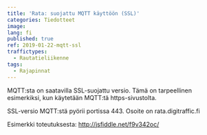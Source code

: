 ```yaml
---
title: 'Rata: suojattu MQTT käyttöön (SSL)'
categories: Tiedotteet
image: 
lang: fi
published: true
ref: 2019-01-22-mqtt-ssl
traffictypes:
  - Rautatieliikenne
tags:
  - Rajapinnat
---
```


MQTT:sta on saatavilla SSL-suojattu versio. Tämä on tarpeellinen esimerkiksi, kun käytetään MQTT:tä https-sivustolta.

SSL-versio MQTT:stä pyörii portissa 443. Osoite on rata.digitraffic.fi

Esimerkki toteutuksesta: http://jsfiddle.net/f9v342oc/